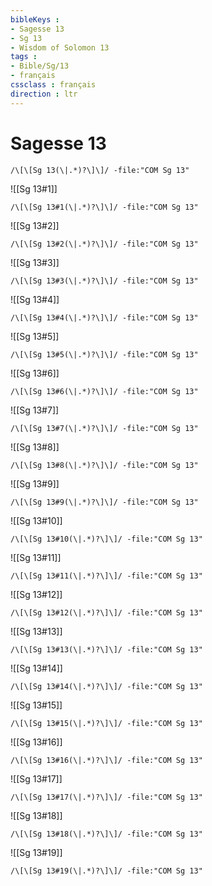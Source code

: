 ```yaml
---
bibleKeys : 
- Sagesse 13
- Sg 13
- Wisdom of Solomon 13
tags : 
- Bible/Sg/13
- français
cssclass : français
direction : ltr
---
```


# Sagesse 13

```query
/\[\[Sg 13(\|.*)?\]\]/ -file:"COM Sg 13"
```



![[Sg 13#1]]

```query
/\[\[Sg 13#1(\|.*)?\]\]/ -file:"COM Sg 13"
```

![[Sg 13#2]]

```query
/\[\[Sg 13#2(\|.*)?\]\]/ -file:"COM Sg 13"
```

![[Sg 13#3]]

```query
/\[\[Sg 13#3(\|.*)?\]\]/ -file:"COM Sg 13"
```

![[Sg 13#4]]

```query
/\[\[Sg 13#4(\|.*)?\]\]/ -file:"COM Sg 13"
```

![[Sg 13#5]]

```query
/\[\[Sg 13#5(\|.*)?\]\]/ -file:"COM Sg 13"
```

![[Sg 13#6]]

```query
/\[\[Sg 13#6(\|.*)?\]\]/ -file:"COM Sg 13"
```

![[Sg 13#7]]

```query
/\[\[Sg 13#7(\|.*)?\]\]/ -file:"COM Sg 13"
```

![[Sg 13#8]]

```query
/\[\[Sg 13#8(\|.*)?\]\]/ -file:"COM Sg 13"
```

![[Sg 13#9]]

```query
/\[\[Sg 13#9(\|.*)?\]\]/ -file:"COM Sg 13"
```

![[Sg 13#10]]

```query
/\[\[Sg 13#10(\|.*)?\]\]/ -file:"COM Sg 13"
```

![[Sg 13#11]]

```query
/\[\[Sg 13#11(\|.*)?\]\]/ -file:"COM Sg 13"
```

![[Sg 13#12]]

```query
/\[\[Sg 13#12(\|.*)?\]\]/ -file:"COM Sg 13"
```

![[Sg 13#13]]

```query
/\[\[Sg 13#13(\|.*)?\]\]/ -file:"COM Sg 13"
```

![[Sg 13#14]]

```query
/\[\[Sg 13#14(\|.*)?\]\]/ -file:"COM Sg 13"
```

![[Sg 13#15]]

```query
/\[\[Sg 13#15(\|.*)?\]\]/ -file:"COM Sg 13"
```

![[Sg 13#16]]

```query
/\[\[Sg 13#16(\|.*)?\]\]/ -file:"COM Sg 13"
```

![[Sg 13#17]]

```query
/\[\[Sg 13#17(\|.*)?\]\]/ -file:"COM Sg 13"
```

![[Sg 13#18]]

```query
/\[\[Sg 13#18(\|.*)?\]\]/ -file:"COM Sg 13"
```

![[Sg 13#19]]

```query
/\[\[Sg 13#19(\|.*)?\]\]/ -file:"COM Sg 13"
```

